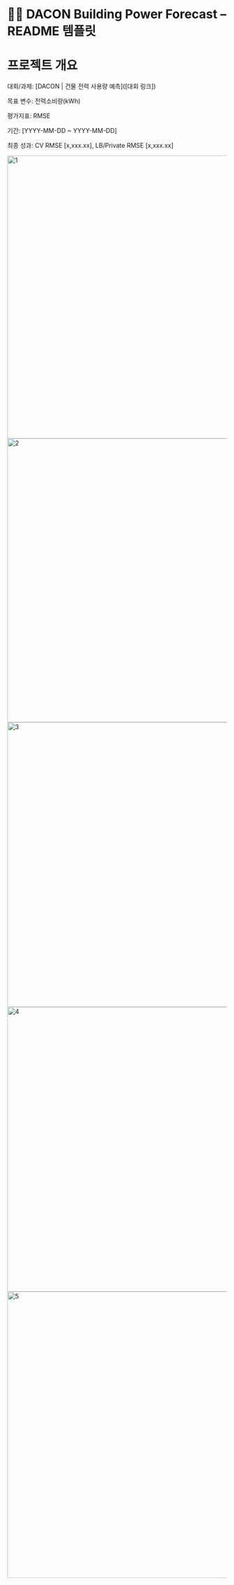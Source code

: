 # 🏢🔌 DACON Building Power Forecast – README 템플릿

# 프로젝트 개요
대회/과제: [DACON | 건물 전력 사용량 예측]([대회 링크])

목표 변수: 전력소비량(kWh)

평가지표: RMSE

기간: [YYYY-MM-DD ~ YYYY-MM-DD]

최종 성과: CV RMSE [x,xxx.xx], LB/Private RMSE [x,xxx.xx]

<img width="1162" height="650" alt="1" src="https://github.com/user-attachments/assets/9ab2c0ed-18ac-493d-9262-a94886dd74cd" />
<img width="1162" height="652" alt="2" src="https://github.com/user-attachments/assets/56e350a9-5263-4ccf-ba24-963962577229" />
<img width="1163" height="654" alt="3" src="https://github.com/user-attachments/assets/409bb8ee-678b-4ae9-8284-2371d6bf2f1f" />
<img width="1168" height="654" alt="4" src="https://github.com/user-attachments/assets/c12f72e6-8881-40e0-9f46-d40756beeaaa" />
<img width="1168" height="658" alt="5" src="https://github.com/user-attachments/assets/5573317c-97a4-442c-8c6f-7c62caa1cbde" />
